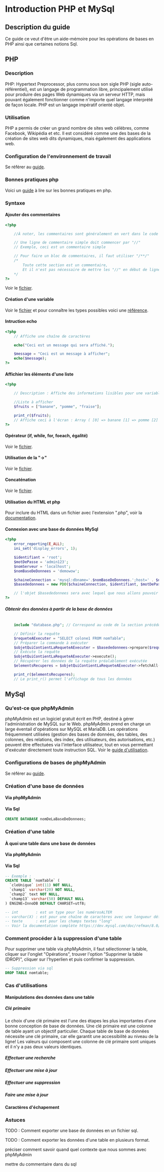 # Introduction PHP et MySql

## Description du guide

Ce guide ce veut d'être un aide-mémoire pour les opérations de bases en PHP ainsi que certaines notions Sql.

## PHP

### Description

PHP: Hypertext Preprocessor, plus connu sous son sigle PHP (sigle auto-référentiel), est un langage de programmation libre, principalement utilisé pour produire des pages Web dynamiques via un serveur HTTP, mais pouvant également fonctionner comme n'importe quel langage interprété de façon locale. PHP est un langage impératif orienté objet.

### Utilisation

PHP a permis de créer un grand nombre de sites web célèbres, comme Facebook, Wikipédia et etc. Il est considéré comme une des bases de la création de sites web dits dynamiques, mais également des applications web.

### Configuration de l'environnement de travail

Se référer au [guide](https://www.dropbox.com/sh/ng3cfib6mkz5vb7/AAAfjjyGkXm6k5YicMksqEOSa?dl=0&preview=Configuration+PHP+et+MySQL.pdf).

### Bonnes pratiques php

Voici un [guide](https://github.com/jupeter/clean-code-php) à lire sur les bonnes pratiques en php.

### Syntaxe

#### Ajouter des commentaires

```php
<?php

    //À noter, les commentaires sont généralement en vert dans le code

    // Une ligne de commentaire simple doit commencer par "//"
    // Exemple, ceci est un commentaire simple

    // Pour faire un bloc de commentaires, il faut utiliser "/**/"
    /*
        Toute cette section est un commentaire,
        Et il n'est pas nécessaire de mettre les "//" en début de ligne
    */
?>
```

Voir le [fichier](https://github.com/alexis35115/IntroductionPHP/blob/master/src/exemples/ecrireCommentaires.php).

#### Création d'une variable

Voir le [fichier](https://github.com/alexis35115/IntroductionPHP/blob/master/src/exemples/creationVariables.php) et pour connaître les types possibles voici une [référence](https://www.php.net/manual/fr/function.gettype.php#refsect1-function.gettype-returnvalues).

#### Intruction echo

```php
<?php
    // Affiche une chaîne de caractères

    echo("Ceci est un message qui sera affiché.");

    $message = "Ceci est un message à afficher";
    echo($message);
?>
```

#### Affichier les éléments d'une liste

```php
<?php

    // Description : Affiche des informations lisibles pour une variable.

    //Liste à afficher
    $fruits = ["banane", "pomme", "fraise"];

    print_r($fruits);
    // Affiche ceci à l'écran : Array ( [0] => banane [1] => pomme [2] => fraise )
?>
```

#### Opérateur (if, while, for, foeach, égalité)

Voir le [fichier](https://github.com/alexis35115/IntroductionPHP/blob/master/src/exemples/exempleOperateurs.php).

#### Utilisation de la "->"

Voir le [fichier](https://github.com/alexis35115/IntroductionPHP/blob/master/src/exemples/flecheSyntaxe.php).

#### Concaténation

Voir le [fichier](https://github.com/alexis35115/IntroductionPHP/blob/master/src/exemples/concatenation.php).

#### Utilisation du HTML et php

Pour inclure du HTML dans un fichier avec l'extension ".php", voir la [documentation](https://www.php.net/manual/fr/faq.html.php).

#### Connexion avec une base de données MySql

```php
<?php
    error_reporting(E_ALL);
    ini_set('display_errors', 1);

    $identifiant = 'root';
    $motDePasse = 'admin123';
    $nomServeur = 'localhost';
    $nomBaseDeDonnees = 'demowow';

    $chaineConnection = 'mysql:dbname='.$nomBaseDeDonnees.';host=' . $nomServeur;
    $basededonnees = new PDO($chaineConnection, $identifiant, $motDePasse);

    // l'objet $basededonnees sera avec lequel que nous allons pouvoir travailler avec la base de données
?>
```

##### Obtenir des données à partir de la base de données

```php

    include "database.php"; // Correspond au code de la section précédente

    // Définir la requête
    $requeteAExecuter = "SELECT colone1 FROM nomTable";
    // Préparer la commande à exécuter
    $objetQuiContientLaRequeteAExecuter = $basededonnees->prepare($requeteAExecuter);
    // Exécute la requête
    $objetQuiContientLaRequeteAExecuter->execute();
    // Récupérer les données de la requête préalablement exécutée
    $elementsRecuperes = $objetQuiContientLaRequeteAExecuter->fetchAll();

    print_r($elementsRecuperes);
    // Le print_r() permet l'affichage de tous les données
```

## MySql

### Qu'est-ce que phpMyAdmin

phpMyAdmin est un logiciel gratuit écrit en PHP, destiné à gérer l'administration de MySQL sur le Web. phpMyAdmin prend en charge un large éventail d'opérations sur MySQL et MariaDB. Les opérations fréquemment utilisées (gestion des bases de données, des tables, des colonnes, des relations, des index, des utilisateurs, des autorisations, etc.) peuvent être effectuées via l'interface utilisateur, tout en vous permettant d'exécuter directement toute instruction SQL. Voir le [guide d'utilisation](https://docs.phpmyadmin.net/fr/latest/user.html).

### Configurations de bases de phpMyAdmin

Se référer au [guide](https://www.dropbox.com/sh/ng3cfib6mkz5vb7/AAAfjjyGkXm6k5YicMksqEOSa?dl=0&preview=Configuration+PHP+et+MySQL.pdf).

### Création d'une base de données

#### Via phpMyAdmin

#### Via Sql

```sql
CREATE DATABASE nomDeLaBaseDeDonnees;
```

### Création d'une table

#### À quoi une table dans une base de données

#### Via phpMyAdmin

#### Via Sql

```sql
-- Exemple :
CREATE TABLE `nomTable` (
  `cleUnique` int(11) NOT NULL,
  `champ1` varchar(20) NOT NULL,
  `champ2` text NOT NULL,
  `champ13` varchar(50) DEFAULT NULL
) ENGINE=InnoDB DEFAULT CHARSET=utf8;

-- int        : est un type pour les numérosALTER
-- varchar(X) : est pour une chaîne de caractères avec une longueur définieALTER
-- texte      : est pour les champs textes "long"
-- Voir la documentation complète https://dev.mysql.com/doc/refman/8.0/en/data-types.html
```

### Comment procéder à la suppression d'une table

Pour supprimer une table via phpMyAdmin, il faut sélectionner la table, cliquer sur l'onglet "Opérations", trouver l'option "Supprimer la table (DROP)", cliquer sur l'hyperlien et puis confirmer la suppression.

```sql
-- Suppression via sql
DROP TABLE nomtable;
```

### Cas d'utilisations

#### Manipulations des données dans une table

##### Clé primaire

Le choix d'une clé primaire est l'une des étapes les plus importantes d'une bonne conception de base de données. Une clé primaire est une colonne de table ayant un objectif particulier. Chaque table de base de données nécessite une clé primaire, car elle garantit une accessibilité au niveau de la ligne! Les valeurs qui composent une colonne de clé primaire sont uniques et il n'y a pas deux valeurs identiques.

##### Effectuer une recherche

##### Effectuer une mise à jour

##### Effectuer une suppression

##### Faire une mise à jour

#### Caractères d'échapement

### Astuces

TODO : Comment exporter une base de données en un fichier sql.

TODO : Comment exporter les données d'une table en plusieurs format.

préciser comment savoir quand quel contexte que nous sommes avec phpMyAdmin

mettre du commentaire dans du sql